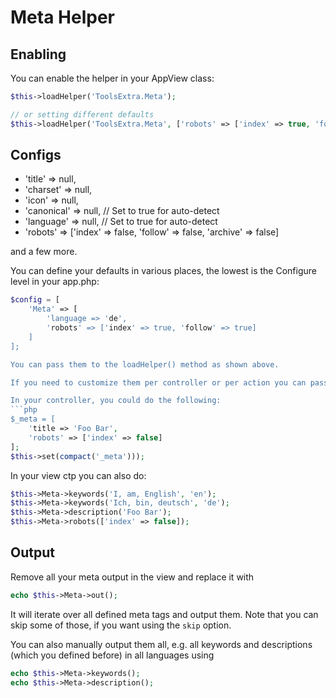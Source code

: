 # Meta Helper

## Enabling
You can enable the helper in your AppView class:
```php
$this->loadHelper('ToolsExtra.Meta');

// or setting different defaults
$this->loadHelper('ToolsExtra.Meta', ['robots' => ['index' => true, 'follow' => true]]);
```

## Configs

- 'title' => null,
- 'charset' => null,
- 'icon' => null,
- 'canonical' => null, // Set to true for auto-detect
- 'language' => null, // Set to true for auto-detect
- 'robots' => ['index' => false, 'follow' => false, 'archive' => false]

and a few more.

You can define your defaults in various places, the lowest is the Configure level in your app.php:
```php
$config = [
	'Meta' => [
		'language => 'de',
		'robots' => ['index' => true, 'follow' => true]
	]
];

You can pass them to the loadHelper() method as shown above.

If you need to customize them per controller or per action you can pass them from the controller to the view or modify them in the view template.

In your controller, you could do the following:
```php
$_meta = [
	'title => 'Foo Bar',
	'robots' => ['index' => false]
];
$this->set(compact('_meta')));
```

In your view ctp you can also do:
```php
$this->Meta->keywords('I, am, English', 'en');
$this->Meta->keywords('Ich, bin, deutsch', 'de');
$this->Meta->description('Foo Bar');
$this->Meta->robots(['index' => false]);
```

## Output
Remove all your meta output in the view and replace it with
```php
echo $this->Meta->out();
```
It will iterate over all defined meta tags and output them.
Note that you can skip some of those, if you want using the `skip` option.

You can also manually output them all, e.g. all keywords and descriptions (which you defined before) in all languages using
```php
echo $this->Meta->keywords();
echo $this->Meta->description();
```
